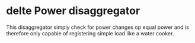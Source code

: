 # delte Power disaggregator

This disaggregator simply check for power changes op equal power and is therefore only capable of registering simple load like a water cooker.


